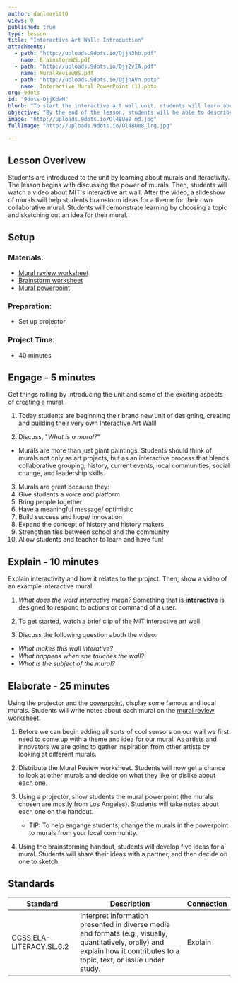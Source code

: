 ```yaml
---
author: danleavitt0
views: 0
published: true
type: lesson
title: "Interactive Art Wall: Introduction"
attachments: 
  - path: "http://uploads.9dots.io/OjjN3hb.pdf"
    name: BrainstormWS.pdf
  - path: "http://uploads.9dots.io/OjjZvIA.pdf"
    name: MuralReviewWS.pdf
  - path: "http://uploads.9dots.io/OjjhAVn.pptx"
    name: Interactive Mural PowerPoint (1).pptx
org: 9dots
id: "9dots-OjjKdwN"
blurb: "To start the interactive art wall unit, students will learn about murals, and brainstorm themes for their own painting."
objective: "By the end of the lesson, students will be able to describe a mural, list two reasons that murals are important, and brainstorm five ideas for their own mural."
image: "http://uploads.9dots.io/Ol48Ue8_md.jpg"
fullImage: "http://uploads.9dots.io/Ol48Ue8_lrg.jpg"

---
```


## Lesson Overivew
Students are introduced to the unit by learning about murals and iteractivity. The lesson begins with discussing the power of murals. Then, students will watch a video about MIT's interactive art wall. After the video, a slideshow of murals will help students brainstorm ideas for a theme for their own collaborative mural. Students will demonstrate learning by choosing a topic and sketching out an idea for their mural.

## Setup

### Materials:

- [Mural review worksheet](http://uploads.9dots.io/OjjZvIA.pdf)
- [Brainstorm worksheet](http://uploads.9dots.io/OjjN3hb.pdf)
- [Mural powerpoint](http://uploads.9dots.io/OjjhAVn.pptx)

### Preparation:

- Set up projector

### Project Time:

- 40 minutes

## Engage - 5 minutes
Get things rolling by introducing the unit and some of the exciting aspects of creating a mural.

1. Today students are beginning their brand new unit of designing, creating and building their very own Interactive Art Wall!

2. Discuss, "_What is a mural?_"
  - Murals are more than just giant paintings. Students should think of murals not only as art projects, but as an interactive process that blends collaborative grouping, history, current events, local communities, social change, and leadership skills.

3. Murals are great because they:
  1.	Give students a voice and platform
  2.	Bring people together
  3.	Have a meaningful message/ optimisitc
  4.	Build success and hope/ innovation
  5.	Expand the concept of history and history makers
  6.	Strengthen ties between school and the community
  7.	Allow students and teacher to learn and have fun!

## Explain - 10 minutes
Explain interactivity and how it relates to the project. Then, show a video of an example interactive mural.

1. _What does the word interactive mean?_
Something that is **interactive** is designed to respond to actions or command of a user.

2. To get started, watch a brief clip of the [MIT interactive art wall](http://www.youtube.com/watch?v=r9j8DIHXSKA)

3. Discuss the following question aboth the video:
  - _What makes this wall interative?_
  - _What happens when she touches the wall?_
  - _What is the subject of the mural?_

## Elaborate - 25 minutes
Using the projector and the [powerpoint](http://uploads.9dots.io/OjjhAVn.pptx), display some famous and local murals. Students will write notes about each mural on the [mural review worksheet](http://uploads.9dots.io/OjjZvIA.pdf).

1. Before we can begin adding all sorts of cool sensors on our wall we first need to come up with a theme and idea for our mural. As artists and innovators we are going to gather inspiration from other artists by looking at different murals.

2. Distribute the Mural Review worksheet. Students will now get a chance to look at other murals and decide on what they like or dislike about each one.

3. Using a projector, show students the mural powerpoint (the murals chosen are mostly from Los Angeles). Students will take notes about each one on the handout.
	- TIP: To help engange students, change the murals in the powerpoint to murals from your local community.

4. Using the brainstorming handout, students will develop five ideas for a mural. Students will share their ideas with a partner, and then decide on one to sketch.

## Standards

| Standard      | Description   | Connection  |
| ------------- |---------------| ------|
| CCSS.ELA-LITERACY.SL.6.2 | Interpret information presented in diverse media and formats (e.g., visually, quantitatively, orally) and explain how it contributes to a topic, text, or issue under study. | Explain |
